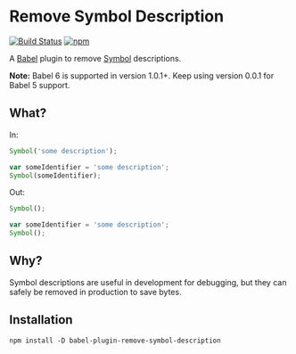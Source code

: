 # Remove Symbol Description

[![Build Status](https://travis-ci.org/kentor/babel-plugin-remove-symbol-description.svg)](https://travis-ci.org/kentor/babel-plugin-remove-symbol-description) [![npm](https://img.shields.io/npm/v/babel-plugin-remove-symbol-description.svg)](https://www.npmjs.com/package/babel-plugin-remove-symbol-description)

A [Babel][b] plugin to remove [Symbol][s] descriptions.

**Note:** Babel 6 is supported in version 1.0.1+. Keep using version 0.0.1
for Babel 5 support.

## What?

In:

```js
Symbol('some description');

var someIdentifier = 'some description';
Symbol(someIdentifier);
```

Out:

```js
Symbol();

var someIdentifier = 'some description';
Symbol();
```

## Why?

Symbol descriptions are useful in development for debugging, but they can safely
be removed in production to save bytes.

## Installation

```
npm install -D babel-plugin-remove-symbol-description
```

[b]: http://babeljs.io/
[s]: https://developer.mozilla.org/en-US/docs/Web/JavaScript/Reference/Global_Objects/Symbol
